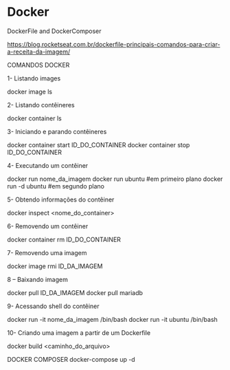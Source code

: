 # Docker
DockerFile and DockerComposer

https://blog.rocketseat.com.br/dockerfile-principais-comandos-para-criar-a-receita-da-imagem/


COMANDOS DOCKER

1- Listando images

docker image ls

2- Listando contêineres

docker container ls

3- Iniciando e parando contêineres

docker container start ID_DO_CONTAINER
docker container stop ID_DO_CONTAINER

4- Executando um contêiner

docker run nome_da_imagem
docker run ubuntu #em primeiro plano
docker run -d ubuntu #em segundo plano

5- Obtendo informações do contêiner

docker inspect <nome_do_container>

6- Removendo um contêiner

docker container rm ID_DO_CONTAINER

7- Removendo uma imagem

docker image rmi ID_DA_IMAGEM

8 – Baixando imagem

docker pull ID_DA_IMAGEM
docker pull mariadb

9- Acessando shell do contêiner

docker run -it nome_da_imagem /bin/bash
docker run -it ubuntu /bin/bash

10- Criando uma imagem a partir de um Dockerfile

docker build <caminho_do_arquivo>

DOCKER COMPOSER
docker-compose up -d
